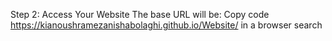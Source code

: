 Step 2: Access Your Website
The base URL will be:
Copy code
https://kianoushramezanishabolaghi.github.io/Website/
in a browser search

